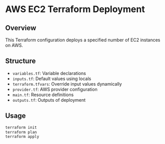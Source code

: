 # AWS EC2 Terraform Deployment

## Overview
This Terraform configuration deploys a specified number of EC2 instances on AWS.

## Structure
- `variables.tf`: Variable declarations
- `inputs.tf`: Default values using locals
- `terraform.tfvars`: Override input values dynamically
- `provider.tf`: AWS provider configuration
- `main.tf`: Resource definitions
- `outputs.tf`: Outputs of deployment

## Usage
```bash
terraform init
terraform plan
terraform apply
